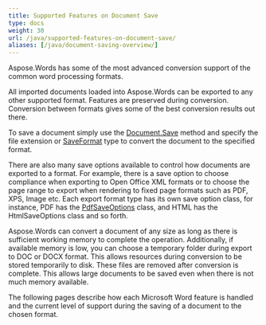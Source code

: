 ```yaml
---
title: Supported Features on Document Save
type: docs
weight: 30
url: /java/supported-features-on-document-save/
aliases: [/java/document-saving-overview/]
---
```


Aspose.Words has some of the most advanced conversion support of the common word processing formats.

All imported documents loaded into Aspose.Words can be exported to any other supported format. Features are preserved during conversion. Conversion between formats gives some of the best conversion results out there.

To save a document simply use the [Document.Save](https://apireference.aspose.com/java/words/com.aspose.words/Document) method and specify the file extension or [SaveFormat](https://apireference.aspose.com/java/words/com.aspose.words/SaveFormat) type to convert the document to the specified format.

There are also many save options available to control how documents are exported to a format. For example, there is a save option to choose compliance when exporting to Open Office XML formats or to choose the page range to export when rendering to fixed page formats such as PDF, XPS, Image etc. Each export format type has its own save option class, for instance, PDF has the [PdfSaveOptions](https://apireference.aspose.com/java/words/com.aspose.words/PdfSaveOptions) class, and HTML has the HtmlSaveOptions class and so forth.

Aspose.Words can convert a document of any size as long as there is sufficient working memory to complete the operation. Additionally, if available memory is low, you can choose a temporary folder during export to DOC or DOCX format. This allows resources during conversion to be stored temporarily to disk. These files are removed after conversion is complete. This allows large documents to be saved even when there is not much memory available.

The following pages describe how each Microsoft Word feature is handled and the current level of support during the saving of a document to the chosen format.